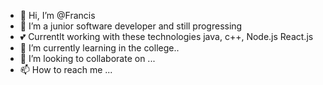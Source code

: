 - 👋 Hi, I’m @Francis
- 👀 I’m a junior software developer and still progressing
-  💕 Currentlt working with these technologies java, c++, Node.js React.js 
- 🌱 I’m currently learning in the college..
- 💞️ I’m looking to collaborate on ...
- 📫 How to reach me ...

<!---
Odhisika/Odhisika is a ✨ special ✨ repository because its `README.md` (this file) appears on your GitHub profile.
You can click the Preview link to take a look at your changes.
--->
